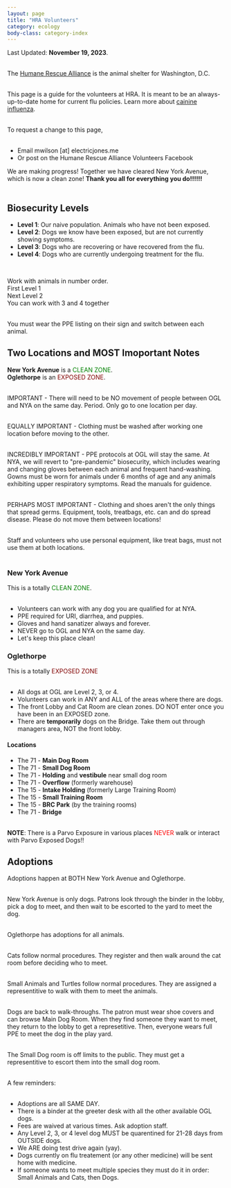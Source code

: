 ```yaml
---
layout: page
title: "HRA Volunteers"
category: ecology
body-class: category-index
---
```

Last Updated: **November 19, 2023**.
<br /><br />

The [Humane Rescue Alliance](http://humanerescuealliance.org) is the animal shelter for Washington, D.C.
<br /><br />

This page is a guide for the volunteers at HRA. It is meant to be an always-up-to-date home for current flu policies.
Learn more about [cainine influenza](https://www.humanerescuealliance.org/blog/posts/what-you-need-to-know-about-canine-influenza).
<br /><br />

To request a change to this page, 
<br /><br />
- Email mwilson [at] electricjones.me
- Or post on the Humane Rescue Alliance Volunteers Facebook

We are making progress! Together we have cleared New York Avenue, which is now a clean  zone!
<b>Thank you all for everything you do!!!!!!</b>
<br /><br />

## Biosecurity Levels
- **Level 1**: Our naive population. Animals who have not been exposed.
- **Level 2**: Dogs we know have been exposed, but are not currently showing symptoms.
- **Level 3**: Dogs who are recovering or have recovered from the flu.
- **Level 4**: Dogs who are currently undergoing treatment for the flu.
<br />

Work with animals in number order.<br />
First Level 1<br />
Next Level 2<br />
You can work with 3 and 4 together<br />
<br />

You must wear the PPE listing on their sign and switch between each animal.
<br />

## Two Locations and MOST Imoportant Notes
<b>New York Avenue</b> is a <span style="color: green">CLEAN ZONE</span>.
<br />
<b>Oglethorpe</b> is an <span style="color: maroon">EXPOSED ZONE</span>.
<br /><br />

IMPORTANT - There will need to be NO movement of people between OGL and NYA on the same day. Period. Only go to one location per day.
<br /><br />

EQUALLY IMPORTANT - Clothing must be washed after working one location before moving to the other. 
<br /><br />

INCREDIBLY IMPORTANT - PPE protocols at OGL will stay the same. At NYA, we will revert to "pre-pandemic" biosecurity, which includes wearing and changing gloves between each animal and frequent hand-washing. Gowns must be worn for animals under 6 months of age and any animals exhibiting upper respiratory symptoms. Read the manuals for guidence. 
<br /><br />

PERHAPS MOST IMPORTANT - Clothing and shoes aren't the only things that spread germs. Equipment, tools, treatbags, etc. can and do spread disease. Please do not move them between locations!
<br /><br />

Staff and volunteers who use personal equipment, like treat bags, must not use them at both locations. 
<br /><br />

### New York Avenue
This is a totally <span style="color: green">CLEAN ZONE</span>.
<br /><br />

- Volunteers can work with any dog you are qualified for at NYA.
- PPE required for URI, diarrhea, and puppies.
- Gloves and hand sanatizer always and forever.
- NEVER go to OGL and NYA on the same day.
- Let's keep this place clean!

### Oglethorpe
This is a totally <span style="color: maroon">EXPOSED ZONE</span>
<br /> <br />

- All dogs at OGL are Level 2, 3, or 4.
- Volunteers can work in ANY and ALL of the areas where there are dogs.
- The front Lobby and Cat Room are clean zones. DO NOT enter once you have been in an EXPOSED zone.
- There are **temporarily** dogs on the Bridge. Take them out through managers area, NOT the front lobby.

#### Locations
- The 71 - **Main Dog Room**
- The 71 - **Small Dog Room**
- The 71 - **Holding** and **vestibule** near small dog room
- The 71 - **Overflow** (formerly warehouse)
- The 15 - **Intake Holding** (formerly Large Training Room)
- The 15 - **Small Training Room**
- The 15 - **BRC Park** (by the training rooms)
- The 71 - **Bridge**
<br /><br />

<b>NOTE</b>: There is a Parvo Exposure in various places <span style="color: red">NEVER</span> walk or interact with Parvo Exposed Dogs!!
<br />

## Adoptions
Adoptions happen at BOTH New York Avenue and Oglethorpe.
<br /><br />

New York Avenue is only dogs. Patrons look through the binder in the lobby, pick a dog to meet, and then wait to be escorted to the yard to meet the dog.
<br /><br />

Oglethorpe has adoptions for all animals.
<br /><br />

Cats follow normal procedures. They register and then walk around the cat room before deciding who to meet.
<br /><br />

Small Animals and Turtles follow normal procedures. They are assigned a representitive to walk with them to meet the animals.
<br /><br />

Dogs are back to walk-throughs. The patron must wear shoe covers and can browse Main Dog Room. 
When they find someone they want to meet, they return to the lobby to get a represetitive. 
Then, everyone wears full PPE to meet the dog in the play yard.
<br /><br />

The Small Dog room is off limits to the public. They must get a representitive to escort them into the small dog room.
<br /><br />

A few reminders:
<br /><br />
- Adoptions are all SAME DAY.
- There is a binder at the greeter desk with all the other available OGL dogs.
- Fees are waived at various times. Ask adoption staff.
- Any Level 2, 3, or 4 level dog MUST be quarentined for 21-28 days from OUTSIDE dogs.
- We ARE doing test drive again (yay).
- Dogs currently on flu treatement (or any other medicine) will be sent home with medicine.
- If someone wants to meet multiple species they must do it in order: Small Animals and Cats, then Dogs.
